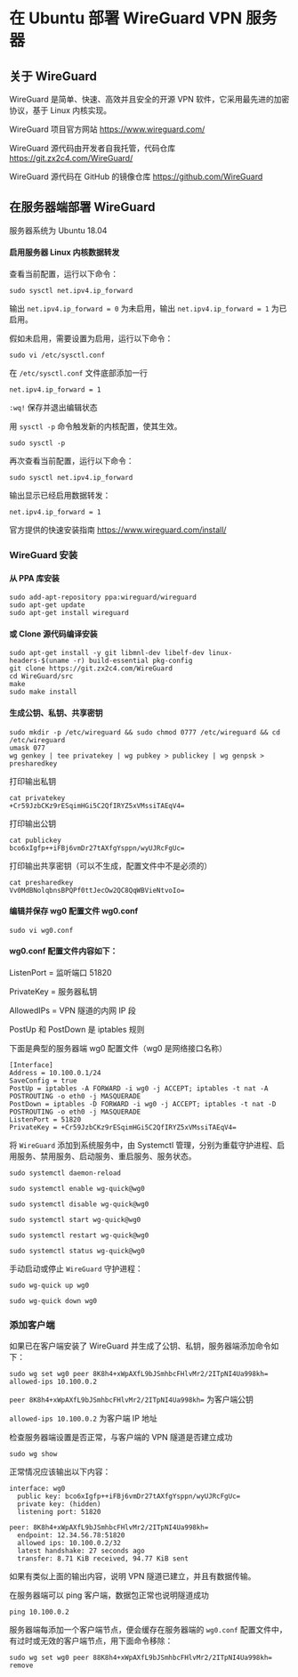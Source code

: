 # 在 Ubuntu 部署 WireGuard VPN 服务器

## 关于 WireGuard

WireGuard 是简单、快速、高效并且安全的开源 VPN 软件，它采用最先进的加密协议，基于 Linux 内核实现。

WireGuard 项目官方网站 https://www.wireguard.com/

WireGuard 源代码由开发者自我托管，代码仓库 https://git.zx2c4.com/WireGuard/

WireGuard 源代码在 GitHub 的镜像仓库 https://github.com/WireGuard

## 在服务器端部署 WireGuard

服务器系统为 Ubuntu 18.04

#### 启用服务器 Linux 内核数据转发

查看当前配置，运行以下命令：

```
sudo sysctl net.ipv4.ip_forward
```

输出 ```net.ipv4.ip_forward = 0``` 为未启用，输出 ```net.ipv4.ip_forward = 1``` 为已启用。

假如未启用，需要设置为启用，运行以下命令：

```
sudo vi /etc/sysctl.conf
```

在 ```/etc/sysctl.conf``` 文件底部添加一行

```
net.ipv4.ip_forward = 1
```

```:wq!``` 保存并退出编辑状态

用 ```sysctl -p``` 命令触发新的内核配置，使其生效。

```
sudo sysctl -p
```

再次查看当前配置，运行以下命令：

```
sudo sysctl net.ipv4.ip_forward
```

输出显示已经启用数据转发：

```
net.ipv4.ip_forward = 1
```

官方提供的快速安装指南 https://www.wireguard.com/install/

### WireGuard 安装

#### 从 PPA 库安装

```
sudo add-apt-repository ppa:wireguard/wireguard
sudo apt-get update
sudo apt-get install wireguard
```

#### 或 Clone 源代码编译安装

```
sudo apt-get install -y git libmnl-dev libelf-dev linux-headers-$(uname -r) build-essential pkg-config
git clone https://git.zx2c4.com/WireGuard
cd WireGuard/src
make
sudo make install
```

#### 生成公钥、私钥、共享密钥

```
sudo mkdir -p /etc/wireguard && sudo chmod 0777 /etc/wireguard && cd /etc/wireguard
umask 077
wg genkey | tee privatekey | wg pubkey > publickey | wg genpsk > presharedkey
```

打印输出私钥

```
cat privatekey
+Cr59JzbCKz9rESqimHGi5C2QfIRYZ5xVMssiTAEqV4=
```

打印输出公钥

```
cat publickey
bco6xIgfp++iFBj6vmDr27tAXfgYsppn/wyUJRcFgUc=
```

打印输出共享密钥（可以不生成，配置文件中不是必须的）

```
cat presharedkey
Vv0MdBNolqbnsBPQPf0ttJecOw2QC8QqWBVieNtvoIo=
```

#### 编辑并保存 wg0 配置文件 wg0.conf

```
sudo vi wg0.conf
```

#### wg0.conf 配置文件内容如下：

ListenPort = 监听端口 51820

PrivateKey = 服务器私钥

AllowedIPs = VPN 隧道的内网 IP 段

PostUp 和 PostDown 是 iptables 规则

下面是典型的服务器端 wg0 配置文件（wg0 是网络接口名称）

```
[Interface]
Address = 10.100.0.1/24
SaveConfig = true
PostUp = iptables -A FORWARD -i wg0 -j ACCEPT; iptables -t nat -A POSTROUTING -o eth0 -j MASQUERADE
PostDown = iptables -D FORWARD -i wg0 -j ACCEPT; iptables -t nat -D POSTROUTING -o eth0 -j MASQUERADE
ListenPort = 51820
PrivateKey = +Cr59JzbCKz9rESqimHGi5C2QfIRYZ5xVMssiTAEqV4=
```

将 ```WireGuard``` 添加到系统服务中，由 Systemctl 管理，分别为重载守护进程、启用服务、禁用服务、启动服务、重启服务、服务状态。

```sudo systemctl daemon-reload``` 

```sudo systemctl enable wg-quick@wg0```

```sudo systemctl disable wg-quick@wg0```

```sudo systemctl start wg-quick@wg0```

```sudo systemctl restart wg-quick@wg0```

```sudo systemctl status wg-quick@wg0```

手动启动或停止 ```WireGuard``` 守护进程：

```sudo wg-quick up wg0```

```sudo wg-quick down wg0```

### 添加客户端

如果已在客户端安装了 WireGuard 并生成了公钥、私钥，服务器端添加命令如下：

```
sudo wg set wg0 peer 8K8h4+xWpAXfL9bJSmhbcFHlvMr2/2ITpNI4Ua998kh= allowed-ips 10.100.0.2
```

```peer 8K8h4+xWpAXfL9bJSmhbcFHlvMr2/2ITpNI4Ua998kh=``` 为客户端公钥

```allowed-ips 10.100.0.2``` 为客户端 IP 地址

检查服务器端设置是否正常，与客户端的 VPN 隧道是否建立成功

```
sudo wg show
```

正常情况应该输出以下内容：

```
interface: wg0
  public key: bco6xIgfp++iFBj6vmDr27tAXfgYsppn/wyUJRcFgUc=
  private key: (hidden)
  listening port: 51820

peer: 8K8h4+xWpAXfL9bJSmhbcFHlvMr2/2ITpNI4Ua998kh=
  endpoint: 12.34.56.78:51820
  allowed ips: 10.100.0.2/32
  latest handshake: 27 seconds ago
  transfer: 8.71 KiB received, 94.77 KiB sent
```

如果有类似上面的输出内容，说明 VPN 隧道已建立，并且有数据传输。

在服务器端可以 ping 客户端，数据包正常也说明隧道成功

```
ping 10.100.0.2
```

服务器端每添加一个客户端节点，便会缓存在服务器端的 ```wg0.conf``` 配置文件中，有过时或无效的客户端节点，用下面命令移除：

```
sudo wg set wg0 peer 88K8h4+xWpAXfL9bJSmhbcFHlvMr2/2ITpNI4Ua998kh= remove
```
